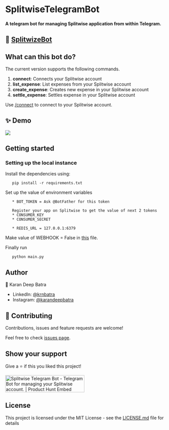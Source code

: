# SplitwiseTelegramBot

#### A telegram bot  for managing Splitwise application from within Telegram.


## 🤖 [SplitwizeBot](https://telegram.me/SplitwizeBot)


## What can this bot do?
The current version supports the following commands.
   1. **connect**: Connects your Splitwise account
   2. **list_expense**: List expenses from your Splitwise account
   3. **create_expense**: Creates new expense in your Splitwise account
   4. **settle_expense**: Settles expense in your Splitwise account
   
Use [/connect]() to connect to your Splitwise account.

## ✨ Demo
![](https://github.com/krnbatra/SplitwiseTelegramBot/blob/master/assets/demoSplitwise.gif)

## Getting started

### Setting up the local instance

Install the dependencies using:
```
   pip install -r requirements.txt
```

Set up the value of environment variables
```
   * BOT_TOKEN = Ask @BotFather for this token
   
   Register your app on Splitwise to get the value of next 2 tokens
   * CONSUMER_KEY
   * CONSUMER_SECRET
   
   * REDIS_URL = 127.0.0.1:6379
```
Make value of WEBHOOK = False in [this](https://github.com/krnbatra/SplitwiseTelegramBot/blob/master/configurations/settings.py) file.

Finally run 
```
   python main.py
```

## Author
   👤 Karan Deep Batra
   * LinkedIn: [@krnbatra](https://www.linkedin.com/in/krnbatra/)
   * Instagram: [@karandeepbatra](https://www.instagram.com/karandeepbatra/)

## 🤝 Contributing

Contributions, issues and feature requests are welcome!

Feel free to check [issues page](https://github.com/krnbatra/SplitwiseTelegramBot/issues). 


## Show your support

Give a ⭐️ if this you liked this project!


<a href="https://www.producthunt.com/posts/splitwise-telegram-bot?utm_source=badge-featured&utm_medium=badge&utm_souce=badge-splitwise-telegram-bot" target="_blank"><img src="https://api.producthunt.com/widgets/embed-image/v1/featured.svg?post_id=204262&theme=light" alt="Splitwise Telegram Bot - Telegram Bot for managing your Splitwise account. | Product Hunt Embed" style="width: 250px; height: 54px;" width="250px" height="54px" /></a>

## License
This project is licensed under the MIT License - see the [LICENSE.md](https://github.com/krnbatra/SplitwiseTelegramBot/blob/master/LICENSE.md) file for details
